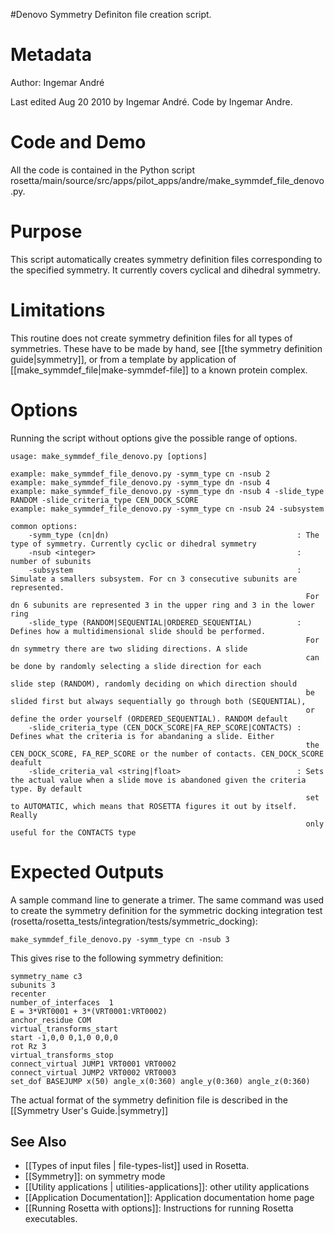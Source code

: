 #Denovo Symmetry Definiton file creation script.

Metadata
========

Author: Ingemar André

Last edited Aug 20 2010 by Ingemar André. Code by Ingemar Andre.

Code and Demo
=============

All the code is contained in the Python script rosetta/main/source/src/apps/pilot\_apps/andre/make\_symmdef\_file\_denovo.py.

Purpose
===========================================

This script automatically creates symmetry definition files corresponding to the specified symmetry. It currently covers cyclical and dihedral symmetry.

Limitations
===========

This routine does not create symmetry definition files for all types of symmetries. These have to be made by hand, see [[the symmetry definition guide|symmetry]], or from a template by application of [[make_symmdef_file|make-symmdef-file]] to a known protein complex.

Options
=======

Running the script without options give the possible range of options.

```
usage: make_symmdef_file_denovo.py [options]

example: make_symmdef_file_denovo.py -symm_type cn -nsub 2
example: make_symmdef_file_denovo.py -symm_type dn -nsub 4
example: make_symmdef_file_denovo.py -symm_type dn -nsub 4 -slide_type RANDOM -slide_criteria_type CEN_DOCK_SCORE
example: make_symmdef_file_denovo.py -symm_type cn -nsub 24 -subsystem

common options:
    -symm_type (cn|dn)                                          : The type of symmetry. Currently cyclic or dihedral symmetry
    -nsub <integer>                                             : number of subunits
    -subsystem                                                  : Simulate a smallers subsystem. For cn 3 consecutive subunits are represented.
                                                                  For dn 6 subunits are represented 3 in the upper ring and 3 in the lower ring
    -slide_type (RANDOM|SEQUENTIAL|ORDERED_SEQUENTIAL)          : Defines how a multidimensional slide should be performed.
                                                                  For dn symmetry there are two sliding directions. A slide
                                                                  can be done by randomly selecting a slide direction for each
                                                                  slide step (RANDOM), randomly deciding on which direction should
                                                                  be slided first but always sequentially go through both (SEQUENTIAL),
                                                                  or define the order yourself (ORDERED_SEQUENTIAL). RANDOM default
    -slide_criteria_type (CEN_DOCK_SCORE|FA_REP_SCORE|CONTACTS) : Defines what the criteria is for abandaning a slide. Either
                                                                  the CEN_DOCK_SCORE, FA_REP_SCORE or the number of contacts. CEN_DOCK_SCORE deafult
    -slide_criteria_val <string|float>                          : Sets the actual value when a slide move is abandoned given the criteria type. By default
                                                                  set to AUTOMATIC, which means that ROSETTA figures it out by itself. Really
                                                                  only useful for the CONTACTS type
```

Expected Outputs
================

A sample command line to generate a trimer. The same command was used to create the symmetry definition for the symmetric docking integration test (rosetta/rosetta\_tests/integration/tests/symmetric\_docking):

```
make_symmdef_file_denovo.py -symm_type cn -nsub 3
```

This gives rise to the following symmetry definition:

```
symmetry_name c3
subunits 3
recenter
number_of_interfaces  1
E = 3*VRT0001 + 3*(VRT0001:VRT0002)
anchor_residue COM
virtual_transforms_start
start -1,0,0 0,1,0 0,0,0
rot Rz 3
virtual_transforms_stop
connect_virtual JUMP1 VRT0001 VRT0002
connect_virtual JUMP2 VRT0002 VRT0003
set_dof BASEJUMP x(50) angle_x(0:360) angle_y(0:360) angle_z(0:360)
```

The actual format of the symmetry definition file is described in the [[Symmetry User's Guide.|symmetry]]


## See Also

* [[Types of input files | file-types-list]] used in Rosetta.
* [[Symmetry]]: on symmetry mode
* [[Utility applications | utilities-applications]]: other utility applications
* [[Application Documentation]]: Application documentation home page
* [[Running Rosetta with options]]: Instructions for running Rosetta executables.
